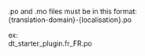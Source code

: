 .po and .mo files must be in this format:  
{translation-domain}-{localisation}.po
 
ex:  
dt_starter_plugin.fr_FR.po